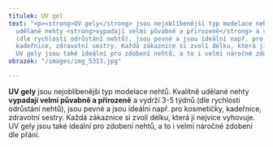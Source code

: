 ```yaml
---
titulek: UV gel
text: "<p><strong>UV gely</strong> jsou nejoblíbenější typ modelace nehtů. Kvalitně
  udělané nehty <strong>vypadají velmi půvabně a přirozeně</strong> a vydrží 3-5 týdnů
  (dle rychlosti odrůstání nehtů), jsou pevné a jsou ideální např. pro kosmetičky,
  kadeřnice, zdravotní sestry. Každá zákaznice si zvolí délku, která jí nejvíce vyhovuje.
  UV gely jsou také ideální pro zdobení nehtů, a to i velmi náročné zdobení dle přání.</p>"
obrazek: "/images/img_5313.jpg"

---
```

**UV gely** jsou nejoblíbenější typ modelace nehtů. Kvalitně udělané nehty **vypadají velmi půvabně a přirozeně** a vydrží 3-5 týdnů (dle rychlosti odrůstání nehtů), jsou pevné a jsou ideální např. pro kosmetičky, kadeřnice, zdravotní sestry. Každá zákaznice si zvolí délku, která jí nejvíce vyhovuje. UV gely jsou také ideální pro zdobení nehtů, a to i velmi náročné zdobení dle přání.